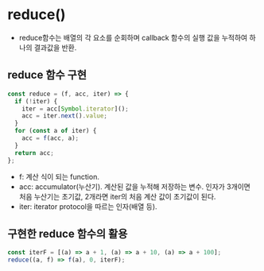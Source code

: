 # reduce()

- reduce함수는 배열의 각 요소를 순회하며 callback 함수의 실행 값을 누적하여 하나의 결과값을 반환.

## reduce 함수 구현

```javaScript
const reduce = (f, acc, iter) => {
  if (!iter) {
    iter = acc[Symbol.iterator]();
    acc = iter.next().value;
  }
  for (const a of iter) {
    acc = f(acc, a);
  }
  return acc;
};
```

- f: 계산 식이 되는 function.
- acc: accumulator(누산기). 계산된 값을 누적해 저장하는 변수. 인자가 3개이면 처음 누산기는 초기값, 2개라면 iter의 처음 계산 값이 초기값이 된다.
- iter: iterator protocol을 따르는 인자(배열 등).

## 구현한 reduce 함수의 활용

```javaScript
const iterF = [(a) => a + 1, (a) => a + 10, (a) => a + 100];
reduce((a, f) => f(a), 0, iterF);
```
